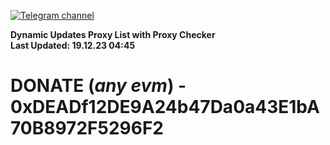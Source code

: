 [![Telegram channel](https://img.shields.io/endpoint?url=https://runkit.io/damiankrawczyk/telegram-badge/branches/master?url=https://t.me/n4z4v0d)](https://t.me/n4z4v0d) 

**Dynamic Updates Proxy List with Proxy Checker**  
**Last Updated: 19.12.23 04:45**

# DONATE (_any evm_) - 0xDEADf12DE9A24b47Da0a43E1bA70B8972F5296F2
